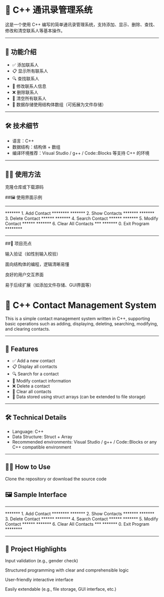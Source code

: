 # 📒 C++ 通讯录管理系统

这是一个使用 C++ 编写的简单通讯录管理系统，支持添加、显示、删除、查找、修改和清空联系人等基本操作。

---

## 📌 功能介绍

- ✅ 添加联系人
- 📋 显示所有联系人
- 🔍 查找联系人
- 📝 修改联系人信息
- ❌ 删除联系人
- 🧹 清空所有联系人
- 💾 数据存储使用结构体数组（可拓展为文件存储）

---

## 🛠️ 技术细节

- 语言：C++
- 数据结构：结构体 + 数组
- 编译环境推荐：Visual Studio / g++ / Code::Blocks 等支持 C++ 的环境

---

## 🧑‍💻 使用方法

克隆仓库或下载源码

##🖼️ 使用界面示例
******************************
******* 1. Add Contact ********
******* 2. Show Contacts *******
******* 3. Delete Contact ******
******* 4. Search Contact ******
******* 5. Modify Contact ******
******* 6. Clear All Contacts ***
******* 0. Exit Program ********
******************************

##📌 项目亮点

输入验证（如性别输入校验）

面向结构体的编程，逻辑清晰易懂

良好的用户交互界面

易于后续扩展（如添加文件存储、GUI界面等）





# 📒 C++ Contact Management System

This is a simple contact management system written in C++, supporting basic operations such as adding, displaying, deleting, searching, modifying, and clearing contacts.

---

## 📌 Features

- ✅ Add a new contact
- 📋 Display all contacts
- 🔍 Search for a contact
- 📝 Modify contact information
- ❌ Delete a contact
- 🧹 Clear all contacts
- 💾 Data stored using struct arrays (can be extended to file storage)

---

## 🛠️ Technical Details

- Language: C++
- Data Structure: Struct + Array
- Recommended environments: Visual Studio / g++ / Code::Blocks or any C++ compatible environment

---

## 🧑‍💻 How to Use

Clone the repository or download the source code

## 🖼️ Sample Interface
******************************
******* 1. Add Contact ********
******* 2. Show Contacts *******
******* 3. Delete Contact ******
******* 4. Search Contact ******
******* 5. Modify Contact ******
******* 6. Clear All Contacts ***
******* 0. Exit Program ********
******************************


## 📌 Project Highlights

Input validation (e.g., gender check)

Structured programming with clear and comprehensible logic

User-friendly interactive interface

Easily extendable (e.g., file storage, GUI interface, etc.)


